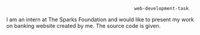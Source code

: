                                                    web-development-task


I am an intern at The Sparks Foundation and would like to present my work on banking website created by me. The source code is given.
